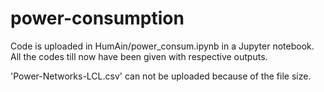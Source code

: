# power-consumption

Code is uploaded in HumAin/power_consum.ipynb in a Jupyter notebook.
All the codes till now have been given with respective outputs.

'Power-Networks-LCL.csv' can not be uploaded because of the file size.
